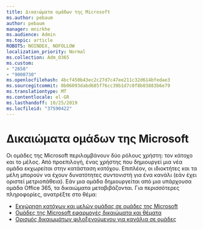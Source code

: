 ```yaml
---
title: Δικαιώματα ομάδων της Microsoft
ms.author: pebaum
author: pebaum
manager: mnirkhe
ms.audience: Admin
ms.topic: article
ROBOTS: NOINDEX, NOFOLLOW
localization_priority: Normal
ms.collection: Adm_O365
ms.custom:
- "2658"
- "9000730"
ms.openlocfilehash: 4bcf450b43ec2c27d7c47ee211c32d614bfedae3
ms.sourcegitcommit: 0b06093dabd685f76cc39b1d7c0f8b03883b6e79
ms.translationtype: MT
ms.contentlocale: el-GR
ms.lasthandoff: 10/25/2019
ms.locfileid: "37590422"
---
```

# <a name="microsoft-teams-permissions"></a>Δικαιώματα ομάδων της Microsoft

Οι ομάδες της Microsoft περιλαμβάνουν δύο ρόλους χρήστη: τον κάτοχο και το μέλος. Από προεπιλογή, ένας χρήστης που δημιουργεί μια νέα ομάδα εκχωρείται στην κατάσταση κατόχου. Επιπλέον, οι ιδιοκτήτες και τα μέλη μπορούν να έχουν δυνατότητες συντονιστή για ένα κανάλι (εάν έχει οριστεί μετριοπάθεια). Εάν μια ομάδα δημιουργείται από μια υπάρχουσα ομάδα Office 365, τα δικαιώματα μεταβιβάζονται. Για περισσότερες πληροφορίες, ανατρέξτε στο θέμα:

- [Εκχώρηση κατόχων και μελών ομάδας σε ομάδες της Microsoft](https://docs.microsoft.com/microsoftteams/assign-roles-permissions)
- [Ομάδες της Microsoft εφαρμογές δικαιώματα και θέματα](https://docs.microsoft.com/microsoftteams/app-permissions)
- [Ορισμός δικαιωμάτων φιλοξενούμενου για κανάλια σε ομάδες](https://support.office.com/article/4756c468-2746-4bfd-a582-736d55fcc169)

